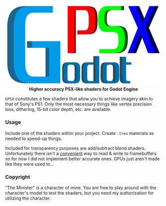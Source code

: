 <p align="center">
  <img src=adv/gpsx.png>
  <br>
  <b> Higher accuracy PSX-like shaders for Godot Engine</b>
</p>

`GPSX` constitutes a few shaders that allow you to achieve imagery akin to that of Sony's PS1.
Only the most necessary things like vertex precision loss, dithering, 15-bit color depth, etc. are available.

### Usage

Include one of the shaders within your project. Create `.tres` materials as needed to speed-up things.

Included for transparency purposes are add/subtract blend shaders. Unfortunately there isn't a [convenient](https://docs.godotengine.org/en/stable/tutorials/shading/screen-reading_shaders.html) 
way to read & write to framebuffers so for now I did not implement better accurate ones. GPUs just aren't made like they were
used to...

### Copyright

"The Minister" is a character of mine. You are free to play around with the character's model to test the shaders,
but you need my authorization for utilizing the character.
